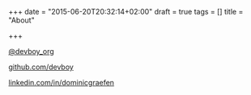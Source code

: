 +++
date = "2015-06-20T20:32:14+02:00"
draft = true
tags = []
title = "About"

+++

[@devboy_org](https://twitter.com/devboy_org)

[github.com/devboy](https://github.com/devboy)

[linkedin.com/in/dominicgraefen](https://de.linkedin.com/in/dominicgraefen)
